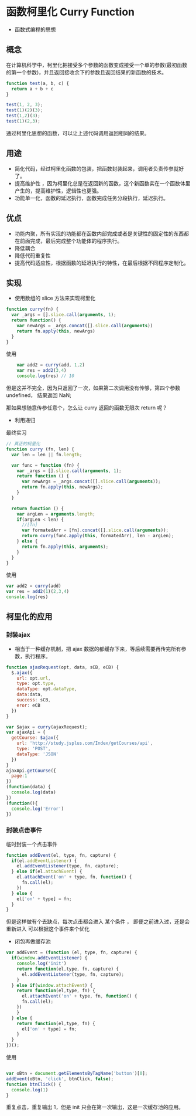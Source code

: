 # 函数柯里化 Curry Function
- 函数式编程的思想
## 概念
在计算机科学中，柯里化把接受多个参数的函数变成接受一个单的参数(最初函数的第一个参数)，并且返回接收余下的参数且返回结果的新函数的技术。

```js
function test(a, b, c) {
  return a + b + c
}

test(1, 2, 3);
test(1)(2)(3);
test(1,2)(3);
test(1)(2,3);
```
通过柯里化思想的函数，可以让上述代码调用返回相同的结果。

## 用途
- 简化代码，经过柯里化函数的包装，把函数封装起来，调用者负责传参就好了。
- 提高维护性 ，因为柯里化总是在返回新的函数，这个新函数实在一个函数体里产生的，提高维护性，逻辑性也更强。
- 功能单一化，函数的延迟执行，函数完成任务分段执行，延迟执行。

## 优点
- 功能内聚，所有实现的功能都在函数内部完成或者是关键性的固定性的东西都在前面完成，最后完成整个功能体的程序执行。
- 降低耦合
- 降低代码重复性
- 提高代码适应性，根据函数的延迟执行的特性，在最后根据不同程序定制化。

## 实现
- 使用数组的 slice 方法来实现柯里化
```js
function curry(fn) {
  var _args = [].slice.call(arguments, 1);
  return function() {
    var newArgs = _args.concat([].slice.call(arguments))
    return fn.apply(this, newArgs)
  }
}

```
使用
```js
    var add2 = curry(add, 1,2)
    var res = add2(3,4)
    console.log(res) // 10
```
但是这并不完全，因为只返回了一次，如果第二次调用没有传够，第四个参数 undefined， 结果返回 NaN;

那如果想随意传参任意个，怎么让 curry 返回的函数无限次 return 呢？

- 利用递归

最终实习
```js
// 真正的柯里化
function curry (fn, len) {
  var len = len || fn.length;

  var func = function (fn) {
    var _args = [].slice.call(arguments, 1);
    return function () {
      var newArgs = _args.concat([].slice.call(arguments));
      return fn.apply(this, newArgs);
    }
  }

  return function () {
    var argLen = arguments.length;
    if(argLen < len) {
      //[fn]
      var formatedArr = [fn].concat([].slice.call(arguments));
      return curry(func.apply(this, formatedArr), len - argLen);
    } else {
      return fn.apply(this, arguments);
    }
  }
}
```
使用
```js
var add2 = curry(add)
var res = add2(1)(2,3,4)
console.log(res)
```
## 柯里化的应用
### 封装ajax
- 相当于一种缓存机制，把 ajax 数据的都缓存下来，等后续需要再传完所有参数，执行程序。
```js
function ajaxRequest(opt, data, sCB, eCB) {
  $.ajax({
    url: opt.url,
    type: opt.type,
    dataType: opt.dataType,
    data:data,
    success: sCB,
    eror: eCB
  })
}

var $ajax = curry(ajaxRequest);
var ajaxApi = {
  getCourse: $ajax({
    url: 'http://study.jsplus.com/Index/getCourses/api',
    type: 'POST',
    dataType: 'JSON'
  })
}
ajaxApi.getCourse({
  page:1
})
(function(data) {
  console.log(data)
})
(function(){
  console.log('Error')
})
```
### 封装点击事件
临时封装一个点击事件
```js
function addEvent(el, type, fn, capture) {
  if(el.addEventListener) {
    el.addEventListener(type, fn, capture);
  } else if(el.attachEvent) {
    el.attachEvent('on' + type, fn, function() {
      fn.call(el);
    })
  } else {
    el['on' + type] = fn;
  }
}
```
但是这样做有个去缺点，每次点击都会进入 某个条件 ， 即便之前进入过，还是会重新进入
可以根据这个事件来个优化
- 闭包再做缓存池
```js
var addEvent = (function (el, type, fn, capture) {
  if(window.addEventListener) {
    console.log('init')
    return function(el,type, fn, capture) {
      el.addEventListener(type, fn, capture);
    }
  } else if(window.attachEvent) {
    return function(el,type, fn) {
      el.attachEvent('on' + type, fn, function() {
      fn.call(el);
    })
    }
  } else {
    return function(el,type, fn) {
      el['on' + type] = fn;
    }
  }
})();

```
使用
```js

var oBtn = document.getElementsByTagName('button')[0];
addEvent(oBtn, 'click', btnClick, false);
function btnClick() {
  console.log(1)
}
```
重复点击，重复输出 1，但是 init 只会在第一次输出，这是一次缓存池的应用。